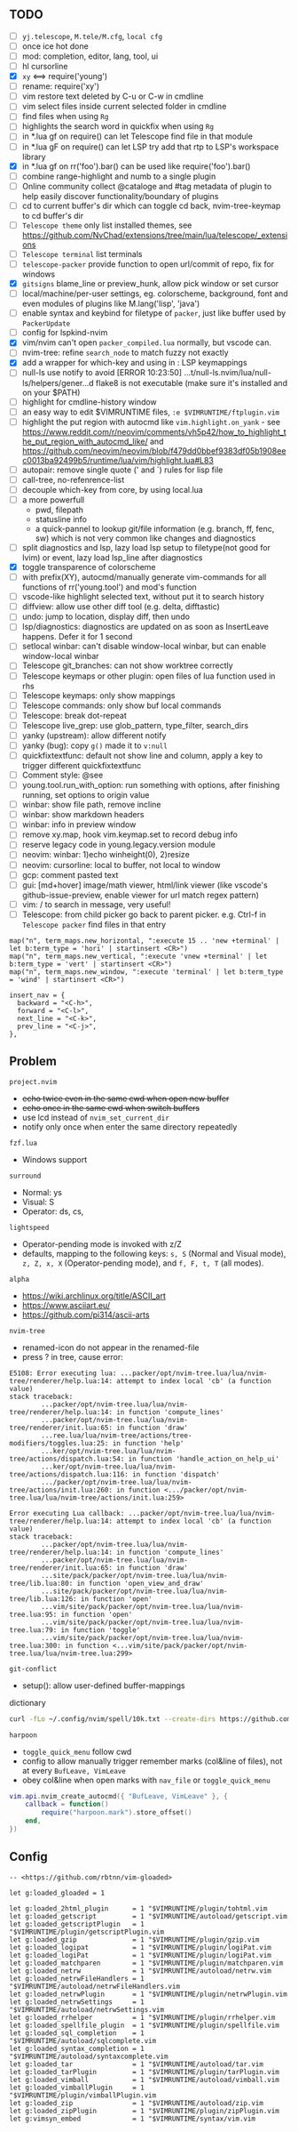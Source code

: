 ## TODO

- [ ] `yj.telescope`, `M.tele/M.cfg`, `local cfg`
- [ ] once ice hot done
- [ ] mod: completion, editor, lang, tool, ui
- [ ] hl cursorline
- [x] `xy` <==> require('young')
- [ ] rename: require('xy')
- [ ] vim restore text deleted by C-u or C-w in cmdline
- [ ] vim select files inside current selected folder in cmdline
- [ ] find files when using `Rg`
- [ ] highlights the search word in quickfix when using `Rg`
- [ ] in \*.lua gf on require() can let Telescope find file in that module
- [ ] in \*.lua gF on require() can let LSP try add that rtp to LSP's workspace library
- [x] in \*.lua gf on rr('foo').bar() can be used like require('foo').bar()
- [ ] combine range-highlight and numb to a single plugin
- [ ] Online community collect @cataloge and #tag metadata of plugin to help easily discover functionality/boundary of plugins
- [ ] cd to current buffer's dir which can toggle cd back, nvim-tree-keymap to cd buffer's dir
- [ ] `Telescope theme` only list installed themes, see <https://github.com/NvChad/extensions/tree/main/lua/telescope/_extensions>
- [ ] `Telescope terminal` list terminals
- [ ] `telescope-packer` provide function to open url/commit of repo, fix for windows
- [x] `gitsigns` blame_line or preview_hunk, allow pick window or set cursor
- [ ] local/machine/per-user settings, eg. colorscheme, background, font and even modules of plugins like M.lang('lisp', 'java')
- [ ] enable syntax and keybind for filetype of `packer`, just like buffer used by `PackerUpdate`
- [ ] config for lspkind-nvim
- [x] vim/nvim can't open `packer_compiled.lua` normally, but vscode can.
- [ ] nvim-tree: refine `search_node` to match fuzzy not exactly
- [x] add a wrapper for which-key and using in : LSP keymappings
- [ ] null-ls use notify to avoid [ERROR 10:23:50] ...t/null-ls.nvim/lua/null-ls/helpers/gener...d flake8 is not executable (make sure it's installed and on your $PATH)
- [ ] highlight for cmdline-history window
- [ ] an easy way to edit $VIMRUNTIME files, `:e $VIMRUNTIME/ftplugin.vim`
- [ ] highlight the put region with autocmd like `vim.highlight.on_yank` - see <https://www.reddit.com/r/neovim/comments/vh5p42/how_to_highlight_the_put_region_with_autocmd_like/> and <https://github.com/neovim/neovim/blob/f479dd0bbef9383df05b1908eec0013ba92499b5/runtime/lua/vim/highlight.lua#L83>
- [ ] autopair: remove single quote (\' and \`) rules for lisp file
- [ ] call-tree, no-refenrence-list
- [ ] decouple which-key from core, by using local.lua
- [ ] a more powerfull <C-g>
  - pwd, filepath
  - statusline info
  - a quick-pannel to lookup git/file information (e.g. branch, ff, fenc, sw) which is not very common like changes and diagnostics
- [ ] split diagnostics and lsp, lazy load lsp setup to filetype(not good for lvim) or event, lazy load lsp_line after diagnostics
- [x] toggle transparence of colorscheme
- [ ] with prefix(XY), autocmd/manually generate vim-commands for all functions of rr('young.tool') and mod's function
- [ ] vscode-like highlight selected text, without put it to search history
- [ ] diffview: allow use other diff tool (e.g. delta, difftastic)
- [ ] undo: jump to location, display diff, then undo
- [ ] lsp/diagnostics: diagnostics are updated on as soon as InsertLeave happens. Defer it for 1 second
- [ ] setlocal winbar: can't disable window-local winbar, but can enable window-local winbar
- [ ] Telescope git_branches: can not show worktree correctly
- [ ] Telescope keymaps or other plugin: open files of lua function used in rhs
- [ ] Telescope keymaps: only show <Plug> mappings
- [ ] Telescope commands: only show buf local commands
- [ ] Telescope: break dot-repeat
- [ ] Telescope live_grep: use glob_pattern, type_filter, search_dirs
- [ ] yanky (upstream): allow different notify
- [ ] yanky (bug): copy `g()` made it to `v:null`
- [ ] quickfixtextfunc: default not show line and column, apply a key to trigger different quickfixtextfunc
- [ ] Comment style: @see
- [ ] young.tool.run_with_option: run something with options, after finishing running, set options to origin value
- [ ] winbar: show file path, remove incline
- [ ] winbar: show markdown headers
- [ ] winbar: info in preview window
- [ ] remove xy.map, hook vim.keymap.set to record debug info
- [ ] reserve legacy code in young.legacy.version module
- [ ] neovim: winbar: 1)echo winheight(0), 2)resize
- [ ] neovim: cursorline: local to buffer, not local to window
- [ ] gcp: comment pasted text
- [ ] gui: [md+hover] image/math viewer, html/link viewer (like vscode's github-issue-preview, enable viewer for url match regex pattern)
- [ ] vim: / to search in message, very useful!
- [ ] Telescope: from child picker go back to parent picker. e.g. Ctrl-f in `Telescope packer` find files in that entry

```
map("n", term_maps.new_horizontal, ":execute 15 .. 'new +terminal' | let b:term_type = 'hori' | startinsert <CR>")
map("n", term_maps.new_vertical, ":execute 'vnew +terminal' | let b:term_type = 'vert' | startinsert <CR>")
map("n", term_maps.new_window, ":execute 'terminal' | let b:term_type = 'wind' | startinsert <CR>")
```

```
insert_nav = {
  backward = "<C-h>",
  forward = "<C-l>",
  next_line = "<C-k>",
  prev_line = "<C-j>",
},
```

## Problem

`project.nvim`

- ~~echo twice even in the same cwd when open new buffer~~
- ~~echo once in the same cwd when switch buffers~~
- use lcd instead of `nvim_set_current_dir`
- notify only once when enter the same directory repeatedly

`fzf.lua`

- Windows support

`surround`

- Normal: ys
- Visual: S
- Operator: ds, cs,

`lightspeed`

- Operator-pending mode is invoked with z/Z
- defaults, mapping to the following keys: `s, S` (Normal and Visual mode), `z, Z, x, X` (Operator-pending mode), and `f, F, t, T` (all modes).

`alpha`

- <https://wiki.archlinux.org/title/ASCII_art>
- <https://www.asciiart.eu/>
- <https://github.com/pi314/ascii-arts>

`nvim-tree`

- renamed-icon do not appear in the renamed-file
- press ? in tree, cause error:

```
E5108: Error executing lua: ...packer/opt/nvim-tree.lua/lua/nvim-tree/renderer/help.lua:14: attempt to index local 'cb' (a function value)
stack traceback:
        ...packer/opt/nvim-tree.lua/lua/nvim-tree/renderer/help.lua:14: in function 'compute_lines'
        ...packer/opt/nvim-tree.lua/lua/nvim-tree/renderer/init.lua:65: in function 'draw'
        ...ree.lua/lua/nvim-tree/actions/tree-modifiers/toggles.lua:25: in function 'help'
        ...ker/opt/nvim-tree.lua/lua/nvim-tree/actions/dispatch.lua:54: in function 'handle_action_on_help_ui'
        ...ker/opt/nvim-tree.lua/lua/nvim-tree/actions/dispatch.lua:116: in function 'dispatch'
        .../packer/opt/nvim-tree.lua/lua/nvim-tree/actions/init.lua:260: in function <.../packer/opt/nvim-tree.lua/lua/nvim-tree/actions/init.lua:259>

Error executing Lua callback: ...packer/opt/nvim-tree.lua/lua/nvim-tree/renderer/help.lua:14: attempt to index local 'cb' (a function value)
stack traceback:
        ...packer/opt/nvim-tree.lua/lua/nvim-tree/renderer/help.lua:14: in function 'compute_lines'
        ...packer/opt/nvim-tree.lua/lua/nvim-tree/renderer/init.lua:65: in function 'draw'
        ...site/pack/packer/opt/nvim-tree.lua/lua/nvim-tree/lib.lua:80: in function 'open_view_and_draw'
        ...site/pack/packer/opt/nvim-tree.lua/lua/nvim-tree/lib.lua:126: in function 'open'
        ...vim/site/pack/packer/opt/nvim-tree.lua/lua/nvim-tree.lua:95: in function 'open'
        ...vim/site/pack/packer/opt/nvim-tree.lua/lua/nvim-tree.lua:79: in function 'toggle'
        ...vim/site/pack/packer/opt/nvim-tree.lua/lua/nvim-tree.lua:300: in function <...vim/site/pack/packer/opt/nvim-tree.lua/lua/nvim-tree.lua:299>
```

`git-conflict`

- setup(): allow user-defined buffer-mappings

dictionary

```sh
curl -fLo ~/.config/nvim/spell/10k.txt --create-dirs https://github.com/iamcco/coc-zi/raw/master/words/10k.txt
```

`harpoon`

- `toggle_quick_menu` follow cwd
- config to allow manually trigger remember marks (col&line of files), not at every `BufLeave, VimLeave`
- obey col&line when open marks with `nav_file` or `toggle_quick_menu`

```lua
vim.api.nvim_create_autocmd({ "BufLeave, VimLeave" }, {
    callback = function()
        require("harpoon.mark").store_offset()
    end,
})
```


## Config

```
-- <https://github.com/rbtnn/vim-gloaded>

let g:loaded_gloaded = 1

let g:loaded_2html_plugin      = 1 "$VIMRUNTIME/plugin/tohtml.vim
let g:loaded_getscript         = 1 "$VIMRUNTIME/autoload/getscript.vim
let g:loaded_getscriptPlugin   = 1 "$VIMRUNTIME/plugin/getscriptPlugin.vim
let g:loaded_gzip              = 1 "$VIMRUNTIME/plugin/gzip.vim
let g:loaded_logipat           = 1 "$VIMRUNTIME/plugin/logiPat.vim
let g:loaded_logiPat           = 1 "$VIMRUNTIME/plugin/logiPat.vim
let g:loaded_matchparen        = 1 "$VIMRUNTIME/plugin/matchparen.vim
let g:loaded_netrw             = 1 "$VIMRUNTIME/autoload/netrw.vim
let g:loaded_netrwFileHandlers = 1 "$VIMRUNTIME/autoload/netrwFileHandlers.vim
let g:loaded_netrwPlugin       = 1 "$VIMRUNTIME/plugin/netrwPlugin.vim
let g:loaded_netrwSettings     = 1 "$VIMRUNTIME/autoload/netrwSettings.vim
let g:loaded_rrhelper          = 1 "$VIMRUNTIME/plugin/rrhelper.vim
let g:loaded_spellfile_plugin  = 1 "$VIMRUNTIME/plugin/spellfile.vim
let g:loaded_sql_completion    = 1 "$VIMRUNTIME/autoload/sqlcomplete.vim
let g:loaded_syntax_completion = 1 "$VIMRUNTIME/autoload/syntaxcomplete.vim
let g:loaded_tar               = 1 "$VIMRUNTIME/autoload/tar.vim
let g:loaded_tarPlugin         = 1 "$VIMRUNTIME/plugin/tarPlugin.vim
let g:loaded_vimball           = 1 "$VIMRUNTIME/autoload/vimball.vim
let g:loaded_vimballPlugin     = 1 "$VIMRUNTIME/plugin/vimballPlugin.vim
let g:loaded_zip               = 1 "$VIMRUNTIME/autoload/zip.vim
let g:loaded_zipPlugin         = 1 "$VIMRUNTIME/plugin/zipPlugin.vim
let g:vimsyn_embed             = 1 "$VIMRUNTIME/syntax/vim.vim
```
